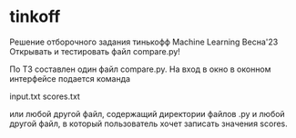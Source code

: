# tinkoff
Решение отборочного задания тинькофф  Machine Learning Весна'23
Открывать и тестировать файл compare.py!


По ТЗ составлен один файл compare.py.
На вход в окно в оконном интерфейсе подается команда  

input.txt scores.txt 

или любой другой файл, содержащий директории файлов .py и любой другой файл, в который пользователь хочет записать значения scores.


